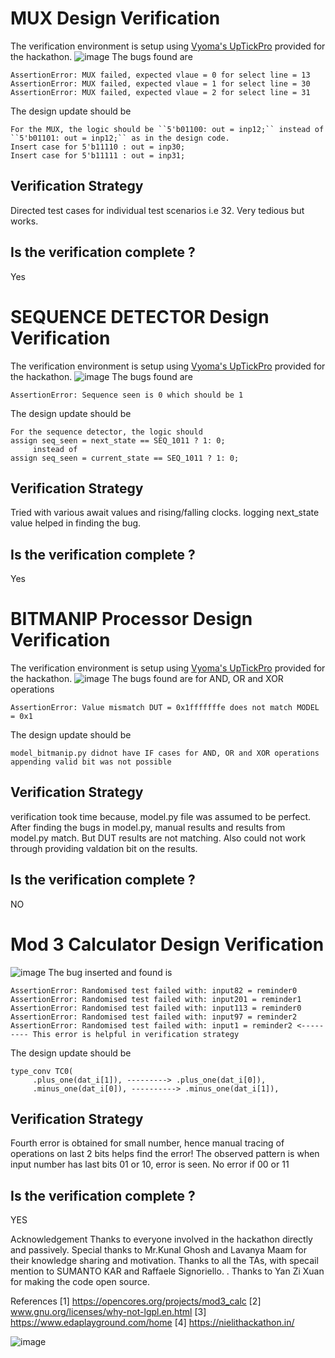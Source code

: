 # MUX Design Verification
The verification environment is setup using [Vyoma's UpTickPro](https://vyomasystems.com) provided for the hackathon.
![image](https://user-images.githubusercontent.com/16399079/181467080-eeef2b92-83e4-4c00-98b9-0b3b5827a140.png)
The bugs found are
```
AssertionError: MUX failed, expected vlaue = 0 for select line = 13
AssertionError: MUX failed, expected vlaue = 1 for select line = 30
AssertionError: MUX failed, expected vlaue = 2 for select line = 31
```
The design update should be
```
For the MUX, the logic should be ``5'b01100: out = inp12;`` instead of ``5'b01101: out = inp12;`` as in the design code.
Insert case for 5'b11110 : out = inp30;
Insert case for 5'b11111 : out = inp31;
```
## Verification Strategy
Directed test cases for individual test scenarios i.e 32. Very tedious but works.
## Is the verification complete ?
Yes

# SEQUENCE DETECTOR Design Verification
The verification environment is setup using [Vyoma's UpTickPro](https://vyomasystems.com) provided for the hackathon.
![image](https://user-images.githubusercontent.com/16399079/181604945-1f3293b7-65a3-4af3-83cc-a7f5ea35360c.png)
The bugs found are
```
AssertionError: Sequence seen is 0 which should be 1
```
The design update should be
```
For the sequence detector, the logic should 
assign seq_seen = next_state == SEQ_1011 ? 1: 0;
     instead of 
assign seq_seen = current_state == SEQ_1011 ? 1: 0;
```
## Verification Strategy
Tried with various await values and rising/falling clocks. logging next_state value helped in finding the bug.
## Is the verification complete ?
Yes

# BITMANIP Processor Design Verification
The verification environment is setup using [Vyoma's UpTickPro](https://vyomasystems.com) provided for the hackathon.
![image](https://user-images.githubusercontent.com/16399079/181800108-90fad127-f8e5-4d4b-8614-f6cb5d300edd.png)
The bugs found are for AND, OR and XOR operations
```
AssertionError: Value mismatch DUT = 0x1fffffffe does not match MODEL = 0x1
```
The design update should be
```
model_bitmanip.py didnot have IF cases for AND, OR and XOR operations
appending valid bit was not possible
```
## Verification Strategy
verification took time because, model.py file was assumed to be perfect. 
After finding the bugs in model.py, manual results and results from model.py match. But DUT results are not matching.
Also could not work through providing valdation bit on the results.
## Is the verification complete ?
NO

# Mod 3 Calculator Design Verification
![image](https://user-images.githubusercontent.com/16399079/181872182-fd49f6c6-383c-464c-b0a7-5e8f126e4b65.png)
The bug inserted and found is
```
AssertionError: Randomised test failed with: input82 = reminder0
AssertionError: Randomised test failed with: input201 = reminder1
AssertionError: Randomised test failed with: input113 = reminder0
AssertionError: Randomised test failed with: input97 = reminder2
AssertionError: Randomised test failed with: input1 = reminder2 <--------- This error is helpful in verification strategy
```
The design update should be
```
type_conv TC0(
     .plus_one(dat_i[1]), ---------> .plus_one(dat_i[0]),
     .minus_one(dat_i[0]), ----------> .minus_one(dat_i[1]),
```
## Verification Strategy
Fourth error is obtained for small number, hence manual tracing of operations on last 2 bits helps find the error!
The observed pattern is when input number has last bits 01 or 10, error is seen. No error if 00 or 11

## Is the verification complete ?
YES

Acknowledgement
Thanks to everyone involved in the
hackathon directly and passively. Special thanks to
Mr.Kunal Ghosh and Lavanya Maam for their knowledge sharing and
motivation. Thanks to all the TAs, with specail mention to SUMANTO KAR
 and Raffaele Signoriello. 
 . Thanks to Yan Zi
Xuan for making the code open source.

References
[1] https://opencores.org/projects/mod3_calc
[2] www.gnu.org/licenses/why-not-lgpl.en.html
[3] https://www.edaplayground.com/home
[4] https://nielithackathon.in/

![image](https://user-images.githubusercontent.com/16399079/181872800-75aa669a-750e-47a1-8c6c-a530fbc1289b.png)
